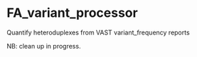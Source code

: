 # FA_variant_processor
Quantify heteroduplexes from VAST variant_frequency reports

NB: clean up in progress.
